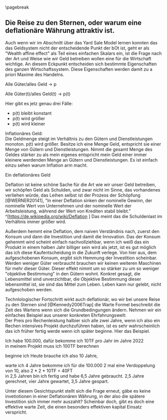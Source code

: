 \pagebreak
## Die Reise zu den Sternen, oder warum eine deflationäre Währung attraktiv ist.

Auch wenn wir im Abschnitt über das Yard Sale Model lernen konnten das das Geldsystem nicht der entscheidende Punkt der bOt ist, geht er als "Wealth affine effect" als Teil eines einfachen Skalars ein, ist die Frage nach der Art und Weise wie wir Geld betreiben wollen eine für die Wirtschaft wichtige. An diesem Eckpunkt entscheiden sich bestimmte Eigenschaften des ganzen Wirtschaftssystem. Diese Eigenschaften werden damit zu a priori Maxime des Handelns. 

Alle Güter/alles Geld -> p

Alle Güter(t)/alles Geld(t) -> p(t)

Hier gibt es jetz genau drei Fälle:

* p(t) bleibt konstant  
* p(t) wird größer
* p(t) wird kleiner


Inflationäres Geld:  
Die Geldmenge steigt im Verhältnis zu den Gütern und Dienstleistungen monoton. p(t) wird größer. Besitze ich eine Menge Geld, entspricht sie einer Menge von Gütern und Dienstleistungen. Nimmt die gesamt Menge des Geldes stärker zu als mein eigenes entspricht mein Geld einer immer kleinere werdenden Menge an Gütern und Dienstleistungen. Es ist einfach einzu sehen warum Inflation arm macht.

Ein deflationäres Geld 

Deflation ist keine schöne Sache für die Art wie wir unser Geld betreiben, wir schöpfen Geld als Schulden, und zwar nicht im Sinne, das vorhandenes verliehen würde, das Leihen selbst ist der Prozess der Schöpfung [@WERNER20141], "In einer Deflation sinken der nominelle Gewinn, der nominelle Wert von Unternehmen und der nominelle Wert der Arbeitsleistung, während der Wert von Krediten stabil bleibt." ^[https://de.wikipedia.org/wiki/Deflation ] Das meint das die Schuldenlast im Verhältnis immer größer wird.  

Außerdem hemmt eine Deflation, dem naiven Verständnis nach, zuerst den Konsum und dann die Investition und damit die Innovation. Das der Konsum gehemmt wird scheint einfach nachvollziehbar, wenn ich weiß das ein Produkt in einem halben Jahr billiger sein wird als jetzt, ist es gut möglich das ich diese Kaufentscheidung in die Zukunft verlege. Von hier aus, dem aufgeschobenen Konsum, ergibt sich Hemmung der Investition scheinbar. Werden weniger Güter verbraucht brauchen wir keinen weiteren Maschinen für mehr dieser Güter. Dieser effekt nimmt um so stärker zu um so weniger "objektive Bestimmung" in den Gütern wohnt. Konkret gesagt, die Lebensmittel sind unverzichtbar, die Objektive Bestimmung dieser lebensmittel ist, sie sind das Mittel zum Leben. Leben kann nur gelebt, nicht aufgeschoben werden. 

Technlologischer Fortschritt wirkt auch deflationär, wo wir bei unsere Reise zu den Sternen sind [@Kennedy2006Trap] die Warte Formel beschreibt die Zeit des Wartens wenn sich die Grundbedingungen ändern. Nehmen wir ein einfaches Beispiel aus unserer konkreten Ehrfahrungswelt:  
Der Preis pro Rechenleistung halbier sich alle zwei Jahre, wenn ich also ein Rechen intensives Projekt durchzuführen haben, ist es sehr wahrscheinlich das ich früher fertig werde wenn ich später beginne. Hier das Beispiel.

Ich habe 100.000, dafür bekomme ich 10TF pro Jahr im Jahre 2022  
in meinem Projekt muss ich 100TF berechnen  

beginne ich Heute brauche ich also 10 Jahre,  

warte ich 4 Jahre bekomme ich für die 100.000 2 mal eine Verdoppelung von 10, also 2 * 2 * 10TF = 40FT  
in 2,5 Jahren bin ich fertig und habe 6,5 Jahre gebraucht. 2,5 Jahre gerechnet, vier Jahre gewartet, 3,5 Jahre gespart.

Unter diesem Gesichtspunkt stellt sich die Frage erneut, gäbe es keine invetiotionen in einer Deflationären Währung, in der also die spätere Investition sich immer mehr auszahlt? Scheinbar doch, gibt es doch eine effektive warte Zeit, die einen besonders effektiven kapital Einsatz verspricht. 

